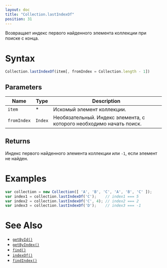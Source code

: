 ```yaml
---
layout: doc
title: "Collection.lastIndexOf"
position: 31
---
```


Возвращает индекс первого найденного элемента коллекции при поиске с конца.

# Syntax

```js
Collection.lastIndexOf(item[, fromIndex = Collection.length - 1])
```

## Parameters

|Name|Type|Description|
|----|----|-----------|
|`item`|&#42;|Искомый элемент коллекции.|
|`fromIndex`|`Index`|Необязательный. Индекс элемента, с которого необходимо начать поиск.|

## Returns

Индекс первого найденного элемента коллекции или `-1`, если элемент не найден.

# Examples

```js
var collection = new Collection([ 'A', 'B', 'C', 'A', 'B', 'C' ]);
var index1 = collection.lastIndexOf('C');    // index1 === 5
var index2 = collection.lastIndexOf('C', 4); // index2 === 2
var index3 = collection.lastIndexOf('D');    // index3 === -1
```

# See Also

* [`getById()`](../Collection.getById/)
* [`getByIndex()`](../Collection.getByIndex/)
* [`find()`](../Collection.find/)
* [`indexOf()`](../Collection.indexOf/)
* [`findIndex()`](../Collection.findIndex/)
